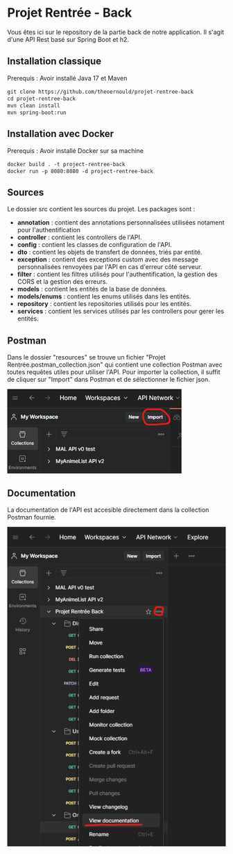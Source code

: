 # Projet Rentrée - Back

Vous êtes ici sur le repository de la partie back de notre application.
Il s'agit d'une API Rest basé sur Spring Boot et h2.

## Installation classique

Prerequis : Avoir installé Java 17 et Maven

```console
git clone https://github.com/theoernould/projet-rentree-back
cd projet-rentree-back
mvn clean install
mvn spring-boot:run
```

## Installation avec Docker

Prerequis : Avoir installé Docker sur sa machine

```console
docker build . -t project-rentree-back
docker run -p 8080:8080 -d project-rentree-back
```

## Sources

Le dossier src contient les sources du projet.
Les packages sont :
- **annotation** : contient des annotations personnalisées utilisées notament pour l'authentification
- **controller** : contient les controllers de l'API.
- **config** : contient les classes de configuration de l'API.
- **dto** : contient les objets de transfert de données, triés par entité.
- **exception** : contient des exceptions custom avec des message personnalisées renvoyées par l'API en cas d'erreur côté serveur.
- **filter** : contient les filtres utilisés pour l'authentification, la gestion des CORS et la gestion des erreurs.
- **models** : contient les entités de la base de données.
- **models/enums** : contient les enums utilisés dans les entités.
- **repository** : contient les repositories utilisés pour les entités.
- **services** : contient les services utilisés par les controllers pour gerer les entités.

## Postman

Dans le dossier "resources" se trouve un fichier "Projet Rentrée.postman_collection.json" qui contient une collection Postman avec toutes requêtes utiles pour utiliser l'API.
Pour importer la collection, il suffit de cliquer sur "Import" dans Postman et de sélectionner le fichier json.

![image](resources/postman_import.png)

## Documentation

La documentation de l'API est accesible directement dans la collection Postman fournie.

![image](resources/postman_documentation.png)